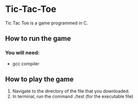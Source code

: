 # Tic-Tac-Toe
Tic Tac Toe is a game programmed in C.
## How to run the game
### You will need:
* gcc compiler
## How to play the game
1. Navigate to the directory of the file that you downloaded.
2. In terminal, run the command ./test (for the executable file)
